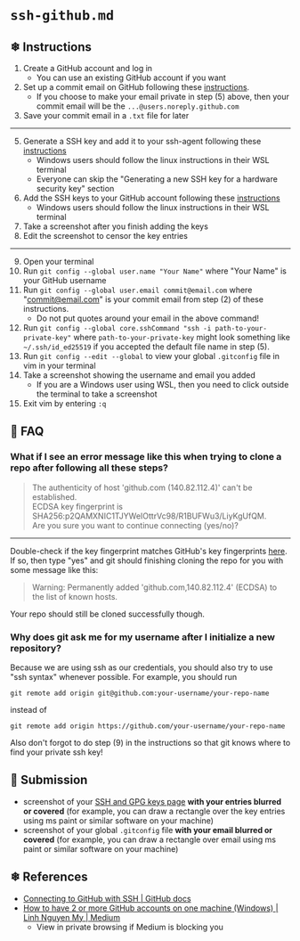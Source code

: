 # `ssh-github.md`

## ❄ Instructions

1) Create a GitHub account and log in
    - You can use an existing GitHub account if you want
3) Set up a commit email on GitHub following these [instructions](https://docs.github.com/en/account-and-profile/setting-up-and-managing-your-personal-account-on-github/managing-email-preferences/setting-your-commit-email-address#setting-your-commit-email-address-on-github).
    - If you choose to make your email private in step (5) above, then your commit email will be the `...@users.noreply.github.com`
4) Save your commit email in a `.txt` file for later
---
5) Generate a SSH key and add it to your ssh-agent following these [instructions](https://docs.github.com/en/authentication/connecting-to-github-with-ssh/generating-a-new-ssh-key-and-adding-it-to-the-ssh-agent)
    - Windows users should follow the linux instructions in their WSL terminal
    - Everyone can skip the "Generating a new SSH key for a hardware security key" section
6) Add the SSH keys to your GitHub account following these [instructions](https://docs.github.com/en/authentication/connecting-to-github-with-ssh/adding-a-new-ssh-key-to-your-github-account)
    - Windows users should follow the linux instructions in their WSL terminal
7) Take a screenshot after you finish adding the keys
8) Edit the screenshot to censor the key entries
---
9) Open your terminal
10) Run `git config --global user.name "Your Name"` where "Your Name" is your GitHub username
11) Run `git config --global user.email commit@email.com` where "commit@email.com" is your commit email from step (2) of these instructions.
    - Do not put quotes around your email in the above command!
12) Run `git config --global core.sshCommand "ssh -i path-to-your-private-key"` where `path-to-your-private-key` might look something like `~/.ssh/id_ed25519` if you accepted the default file name in step (5).
13) Run `git config --edit --global` to view your global `.gitconfig` file in vim in your terminal
14) Take a screenshot showing the username and email you added
    - If you are a Windows user using WSL, then you need to click outside the terminal to take a screenshot
15) Exit vim by entering `:q`

## 🌸 FAQ

### What if I see an error message like this when trying to clone a repo after following all these steps?

> The authenticity of host 'github.com (140.82.112.4)' can't be established.  
> ECDSA key fingerprint is SHA256:p2QAMXNIC1TJYWeIOttrVc98/R1BUFWu3/LiyKgUfQM.  
> Are you sure you want to continue connecting (yes/no)?  

---

Double-check if the key fingerprint matches GitHub's key fingerprints [here](https://docs.github.com/en/authentication/keeping-your-account-and-data-secure/githubs-ssh-key-fingerprints). If so, then type "yes" and git should finishing cloning the repo for you with some message like this:

> Warning: Permanently added 'github.com,140.82.112.4' (ECDSA) to the list of known hosts.

Your repo should still be cloned successfully though.

### Why does git ask me for my username after I initialize a new repository?

Because we are using ssh as our credentials, you should also try to use "ssh syntax" whenever possible. For example, you should run

```
git remote add origin git@github.com:your-username/your-repo-name
```

instead of

```
git remote add origin https://github.com/your-username/your-repo-name
```

Also don't forgot to do step (9) in the instructions so that git knows where to find your private ssh key!

## 🌸 Submission

- screenshot of your [SSH and GPG keys page](https://github.com/settings/keys) **with your entries blurred or covered** (for example, you can draw a rectangle over the key entries using ms paint or similar software on your machine)
- screenshot of your global `.gitconfig` file **with your email blurred or covered** (for example, you can draw a rectangle over email using ms paint or similar software on your machine)

## ❄ References

- [Connecting to GitHub with SSH | GitHub docs](https://docs.github.com/en/authentication/connecting-to-github-with-ssh)
- [How to have 2 or more GitHub accounts on one machine (Windows) | Linh Nguyen My | Medium](https://medium.com/@pinglinh/how-to-have-2-github-accounts-on-one-machine-windows-69b5b4c5b14e)
    - View in private browsing if Medium is blocking you

